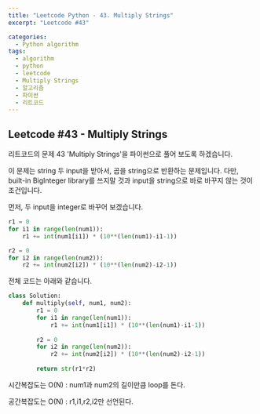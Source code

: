 ```yaml
---
title: "Leetcode Python - 43. Multiply Strings"
excerpt: "Leetcode #43"

categories:
  - Python algorithm
tags:
  - algorithm
  - python
  - leetcode
  - Multiply Strings
  - 알고리즘
  - 파이썬
  - 리트코드
---
```


## Leetcode #43 - Multiply Strings
리트코드의 문제 43 'Multiply Strings'을 파이썬으로 풀어 보도록 하겠습니다. 

이 문제는 string 두 input을 받아서, 곱을 string으로 반환하는 문제입니다.
다만, built-in BigInteger library를 쓰지말 것과 input을 string으로 바로 바꾸지 않는 것이 조건입니다.

먼저, 두 input을 integer로 바꾸어 보겠습니다.
```python
r1 = 0
for i1 in range(len(num1)):
    r1 += int(num1[i1]) * (10**(len(num1)-i1-1))

r2 = 0
for i2 in range(len(num2)):
    r2 += int(num2[i2]) * (10**(len(num2)-i2-1))
```

전체 코드는 아래와 같습니다.
```python
class Solution:
    def multiply(self, num1, num2):
        r1 = 0
        for i1 in range(len(num1)):
            r1 += int(num1[i1]) * (10**(len(num1)-i1-1))
            
        r2 = 0
        for i2 in range(len(num2)):
            r2 += int(num2[i2]) * (10**(len(num2)-i2-1))
            
        return str(r1*r2)
```

시간복잡도는 O(N) : num1과 num2의 길이만큼 loop를 돈다.

공간복잡도는 O(N) : r1,i1,r2,i2만 선언된다.